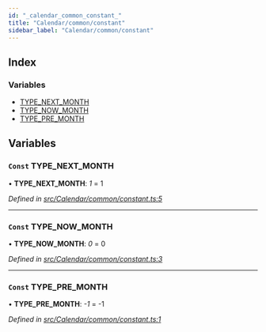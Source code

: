 ```yaml
---
id: "_calendar_common_constant_"
title: "Calendar/common/constant"
sidebar_label: "Calendar/common/constant"
---
```


## Index

### Variables

* [TYPE_NEXT_MONTH](_calendar_common_constant_.md#const-type_next_month)
* [TYPE_NOW_MONTH](_calendar_common_constant_.md#const-type_now_month)
* [TYPE_PRE_MONTH](_calendar_common_constant_.md#const-type_pre_month)

## Variables

### `Const` TYPE_NEXT_MONTH

• **TYPE_NEXT_MONTH**: *1* = 1

*Defined in [src/Calendar/common/constant.ts:5](https://github.com/tarojsx/ui/blob/v0.11.0/src/Calendar/common/constant.ts#L5)*

___

### `Const` TYPE_NOW_MONTH

• **TYPE_NOW_MONTH**: *0* = 0

*Defined in [src/Calendar/common/constant.ts:3](https://github.com/tarojsx/ui/blob/v0.11.0/src/Calendar/common/constant.ts#L3)*

___

### `Const` TYPE_PRE_MONTH

• **TYPE_PRE_MONTH**: *-1* = -1

*Defined in [src/Calendar/common/constant.ts:1](https://github.com/tarojsx/ui/blob/v0.11.0/src/Calendar/common/constant.ts#L1)*
